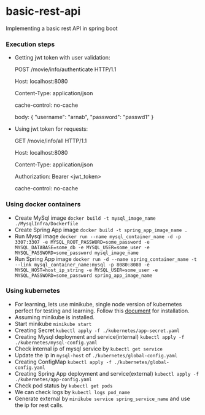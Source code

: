# basic-rest-api
Implementing a basic rest API in spring boot


### Execution steps
- Getting jwt token with user validation:

    POST /movie/info/authenticate HTTP/1.1
    
    Host: localhost:8080
    
    Content-Type: application/json
    
    cache-control: no-cache
    
    body:
    {
    "username": "arnab",
    "password": "passwd1"
    }

- Using jwt token for requests:

    GET /movie/info/all HTTP/1.1
    
    Host: localhost:8080
    
    Content-Type: application/json
    
    Authorization: Bearer <jwt_token>
    
    cache-control: no-cache
    

### Using docker containers

- Create MySql image
`docker build -t mysql_image_name ./MysqlInfra/Dockerfile`
- Create Spring App image
`docker build -t spring_app_image_name .`
- Run Mysql image
`docker run --name mysql_container_name -d -p 3307:3307 -e MYSQL_ROOT_PASSWORD=some_password -e MYSQL_DATABASE=some_db -e MYSQL_USER=some_user -e MYSQL_PASSWORD=some_password mysql_image_name`
- Run Spring App image
`docker run -d --name spring_container_name -t --link mysql_container_name:mysql -p 8080:8080 -e MYSQL_HOST=host_ip_string -e MYSQL_USER=some_user -e MYSQL_PASSWORD=some_password spring_app_image_name`

### Using kubernetes

- For learning, lets use minikube, single node version of kubernetes perfect for testing and learning. Follow this 
[document](https://kubernetes.io/docs/tasks/tools/install-minikube/) for installation. 
- Assuming minikube is installed.
- Start minikube `minikube start`
- Creating Secret `kubectl apply -f ./kubernetes/app-secret.yaml`
- Creating Mysql deployment and service(internal) `kubectl apply -f ./kubernetes/mysql-config.yaml`
- Check internal ip of mysql service by `kubectl get service`
- Update the ip in `mysql-host` of `./kubernetes/global-config.yaml` 
- Creating ConfigMap `kubectl apply -f ./kubernetes/global-config.yaml`
- Creating Spring App deployment and service(external) `kubectl apply -f ./kubernetes/app-config.yaml`
- Check pod status by `kubectl get pods`
- We can check logs by `kubectl logs pod_name`
- Generate external by `minikube service spring_service_name` and use the ip for rest calls.